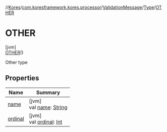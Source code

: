 //[Kores](../../../../../index.md)/[com.koresframework.kores.processor](../../../index.md)/[ValidationMessage](../../index.md)/[Type](../index.md)/[OTHER](index.md)

# OTHER

[jvm]\
[OTHER](index.md)()

Other type

## Properties

| Name | Summary |
|---|---|
| [name](name.md) | [jvm]<br>val [name](name.md): [String](https://kotlinlang.org/api/latest/jvm/stdlib/kotlin/-string/index.html) |
| [ordinal](ordinal.md) | [jvm]<br>val [ordinal](ordinal.md): [Int](https://kotlinlang.org/api/latest/jvm/stdlib/kotlin/-int/index.html) |
